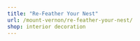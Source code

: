 ```yaml
---
title: "Re-Feather Your Nest"
url: /mount-vernon/re-feather-your-nest/
shop: interior decoration
---
```

